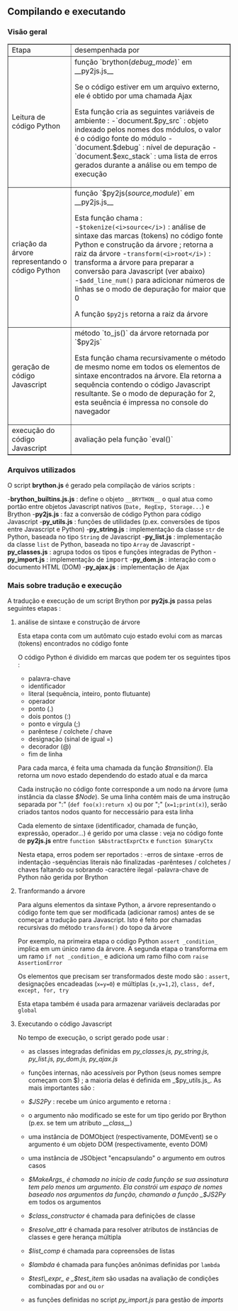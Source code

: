 Compilando e executando
-----------------------

### Visão geral

<table border=1 cellpadding =5>
<tr><td>Etapa</td><td>desempenhada por</td></tr>
<tr>
 <td>Leitura de código Python</td>
 <td>função `brython(<i>debug_mode</i>)` em __py2js.js__
  <p>Se o código estiver em um arquivo externo, ele é obtido por uma chamada Ajax
  <p>Esta função cria as seguintes variáveis de ambiente :
  -`document.$py_src` : objeto indexado pelos nomes dos módulos, o valor é o código fonte do módulo
  -`document.$debug` : nível de depuração
  -`document.$exc_stack` : uma lista de erros gerados durante a análise ou em tempo de execução
</td>
</tr>

<tr>
 <td>criação da árvore representando o código Python</td>
 <td>função `$py2js(<i>source,module</i>)` em __py2js.js__ <br>
  
  Esta função chama :
  -`$tokenize(<i>source</i>)` : análise de sintaxe das marcas (tokens) no código fonte Python e construção da árvore ; retorna a raiz da árvore
  -`transform(<i>root</i>)` : transforma a árvore para preparar a conversão para Javascript (ver abaixo)
  -`$add_line_num()` para adicionar números de linhas se o modo de depuração for maior que 0
  
  A função `$py2js` retorna a raiz da árvore
</td>
</tr>

<tr>
 <td>geração de código Javascript</td>
 <td>método `to_js()` da árvore retornada por `$py2js`

 Esta função chama recursivamente o método de mesmo nome em todos os elementos de sintaxe encontrados na árvore. Ela retorna a sequência contendo o código Javascript resultante. Se o modo de depuração for 2, esta seuência é impressa no console do navegador
 </td>
</tr>

<tr>
 <td>execução do código Javascript</td>
 <td>avaliação pela função `eval()`</td>
</tr>

</table>

### Arquivos utilizados

O script __brython.js__ é gerado pela compilação de vários scripts :

-__brython_builtins.js.js__ : define o objeto `__BRYTHON__` o qual atua como portão entre objetos Javascript nativos (`Date, RegExp, Storage...`) e Brython
-__py2js.js__ : faz a conversão de código Python para código Javascript
-__py_utils.js__ : funções de utilidades (p.ex. conversões de tipos entre Javascript e Python)
-__py_string.js__ : implementação da classe `str` de Python, baseada no tipo `String` de Javascript
-__py_list.js__ : implementação da classe `list` de Python, baseada no tipo `Array` de Javascript
-__py_classes.js__ : agrupa todos os tipos e funções integradas de Python
-__py_import.js__ : implementação de <tt>import</tt>
-__py_dom.js__ : interação com o documento HTML (DOM)
-__py_ajax.js__ : implementação de Ajax

### Mais sobre tradução e execução

A tradução e execução de um script Brython por __py2js.js__ passa pelas seguintes etapas :
<ol>
<li>análise de sintaxe e construção de árvore

  Esta etapa conta com um autômato cujo estado evolui com as marcas (tokens) encontrados no código fonte
  
  O código Python é dividido em marcas que podem ter os seguintes tipos :

  - palavra-chave
  - identificador
  - literal (sequência, inteiro, ponto flutuante)
  - operador
  - ponto (.)
  - dois pontos (:)
  - ponto e vírgula (;)
  - parêntese / colchete / chave
  - designação (sinal de igual =)
  - decorador (@)
  - fim de linha

Para cada marca, é feita uma chamada da função _$transition()_. Ela retorna um novo estado dependendo do estado atual e da marca

Cada instrução no código fonte corresponde a um nodo na árvore (uma instância da classe _$Node_). Se uma linha contém mais de uma instrução separada por ":" (`def foo(x):return x`) ou por ";" (`x=1;print(x)`), serão criados tantos nodos quanto for neccessário para esta linha

Cada elemento de sintaxe (identificador, chamada de função, expressão, operador...) é gerido por uma classe : veja no código fonte de __py2js.js__ entre `function $AbstractExprCtx` e `function $UnaryCtx`

Nesta etapa, erros podem ser reportados : 
-erros de sintaxe
-erros de indentação
-sequências literais não finalizadas
-parênteses / colchetes / chaves faltando ou sobrando
-caractére ilegal
-palavra-chave de Python não gerida por Brython

<li>Tranformando a árvore

Para alguns elementos da sintaxe Python, a árvore representando o código fonte tem que ser modificada (adicionar ramos) antes de se começar a tradução para Javascript. Isto é feito por chamadas recursivas do método `transform()` do topo da árvore

Por exemplo, na primeira etapa o código Python `assert _condition_` implica em um único ramo da árvore. A segunda etapa o transforma em um ramo `if not _condition_` e adiciona um ramo filho com `raise AssertionError`

Os elementos que precisam ser transformados deste modo são : `assert`, designações encadeadas (`x=y=0`) e múltiplas (`x,y=1,2`), `class, def, except, for, try`

Esta etapa também é usada para armazenar variáveis declaradas por `global`

<li>Executando o código Javascript

No tempo de execução, o script gerado pode usar :

- as classes integradas definidas em _py\_classes.js, py\_string.js, py\_list.js, py\_dom.js, py\_ajax.js_
- funções internas, não acessíveis por Python (seus nomes sempre começam com $) ; a maioria delas é definida em _$py\_utils.js_. As mais importantes são :
 - _$JS2Py_ : recebe um único argumento e retorna :
  - o argumento não modificado se este for um tipo gerido por Brython (p.ex. se tem um atributo _\_\_class\_\__)
  - uma instância de DOMObject (respectivamente, DOMEvent) se o argumento é um objeto DOM (respectivamente, evento DOM)
  - uma instância de JSObject "encapsulando" o argumento em outros casos

 - _$MakeArgs_ é chamada no início de cada função se sua assinatura tem pelo menos um argumento. Ela constrói um espaço de nomes baseado nos argumentos da função, chamando a função _$JS2Py_ em todos os argumentos
 - _$class\_constructor_ é chamada para definições de classe
 - _$resolve\_attr_ é chamada para resolver atributos de instâncias de classes e gere herança múltipla
 - _$list\_comp_ é chamada para copreensões de listas
 - _$lambda_ é chamada para funções anônimas definidas por `lambda`
 - _$test\_expr_ e _$test\_item_ são usadas na avaliação de condições combinadas por `and` ou `or`

- as funções definidas no script _py\_import.js_ para gestão de _imports_

</ol>
</body>
</html>